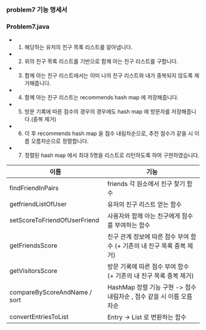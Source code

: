 ### problem7 기능 명세서

### Problem7.java
- 1. 해당하는 유저의 친구 목록 리스트를 알아냅니다.
- 2. 위의 친구 목록 리스트를 기반으로 함께 아는 친구 리스트를 구합니다.
- 3. 함께 아는 친구 리스트에서는 이미 나의 친구 리스트와 내가 중복되지 않도록 제거해줍니다.
- 4. 함께 아는 친구 리스트는 recommends hash map 에 저장해줍니다.
- 5. 방문 기록에 따른 점수의 경우의 경우에도 hash map 에 방문자를 저장해줍니다.(중복 제거)
- 6. 이 후 recommends hash map 을 점수 내림차순으로, 추천 점수가 같을 시 이름 오름차순으로 정렬합니다.
- 7. 정렬된 hash map 에서 최대 5명을 리스트로 리턴하도록 하여 구현하였습니다.   

| 이름 | 기능 | 
| --- | --- | 
| findFriendInPairs | friends 각 원소에서 친구 찾기 함수 |
| getfriendListOfUser | 유저의 친구 리스트 얻는 함수 |
| setScoreToFriendOfUserFriend | 사용자와 함께 아는 친구에게 점수를 부여하는 함수 |
| getFriendsScore | 친구 관계 정보에 따른 점수 부여 함수 (+ 기존의 내 친구 목록 중복 제거) |
| getVisitorsScore | 방문 기록에 따른 점수 부여 함수 (+ 기존의 내 친구 목록 중복 제거) |
| compareByScoreAndName / sort | HashMap 정렬 기능 구현 -> 점수 내림차순 , 점수 같을 시 이름 오름차순 |
| convertEntriesToList | Entry -> List 로 변환하는 함수 |